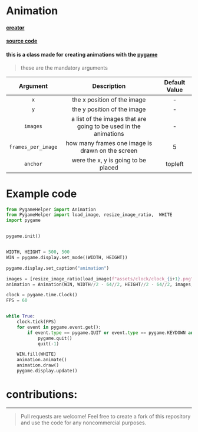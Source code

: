 # Animation

#### [creator](https://github.com/Emc2356)
#### [source code](https://github.com/Emc2356/Pygame-Widgets)

#### this is a class made for creating animations with the [pygame](https://www.pygame.org)
> these are the mandatory arguments

| Argument | Description | Default Value |
|:--------:|:-----------:|:-------------:|
| `x` | the x position of the image | - |
| `y` | the y position of the image | - |
| `images` | a list of the images that are going to be used in the animations | - |
| `frames_per_image` | how many frames one image is drawn on the screen | 5 |
| `anchor` | were the x, y is going to be placed | topleft |

# Example code
```python
from PygameHelper import Animation
from PygameHelper import load_image, resize_image_ratio,  WHITE
import pygame


pygame.init()


WIDTH, HEIGHT = 500, 500
WIN = pygame.display.set_mode((WIDTH, HEIGHT))

pygame.display.set_caption("animation")

images = [resize_image_ratio(load_image(f"assets/clock/clock_{i+1}.png"), (64, 64)) for i in range(8)]
animation = Animation(WIN, WIDTH//2 - 64//2, HEIGHT//2 - 64//2, images, 5)

clock = pygame.time.Clock()
FPS = 60


while True:
    clock.tick(FPS)
    for event in pygame.event.get():
        if event.type == pygame.QUIT or event.type == pygame.KEYDOWN and event.key == pygame.K_ESCAPE:
            pygame.quit()
            quit(-1)

    WIN.fill(WHITE)
    animation.animate()
    animation.draw()
    pygame.display.update()
```

# contributions:
---
> Pull requests are welcome!
> Feel free to create a fork of this repository and use the code for any noncommercial purposes.
